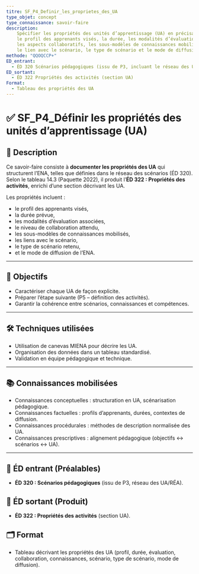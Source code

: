 ```yaml
---
titre: SF_P4_Definir_les_proprietes_des_UA
type_objet: concept
type_connaissance: savoir-faire
description:
    Spécifier les propriétés des unités d’apprentissage (UA) en précisant
    le profil des apprenants visés, la durée, les modalités d’évaluation,
    les aspects collaboratifs, les sous-modèles de connaissances mobilisés,
    le lien avec le scénario, le type de scénario et le mode de diffusion de l’ENA.
methode: "QQOQCCP+"
ED_entrant:
  - ÉD 320 Scénarios pédagogiques (issu de P3, incluant le réseau des UA/RÉA)
ED_sortant:
  - ÉD 322 Propriétés des activités (section UA)
Format:
  - Tableau des propriétés des UA
---
```


# ✅ SF_P4_Définir les propriétés des unités d’apprentissage (UA)

## 📌 Description
Ce savoir-faire consiste à **documenter les propriétés des UA** qui structurent l’ENA, telles que définies dans le réseau des scénarios (ÉD 320).  
Selon le tableau 14.3 (Paquette 2022), il produit l’**ÉD 322 : Propriétés des activités**, enrichi d’une section décrivant les UA.  

Les propriétés incluent :  
- le profil des apprenants visés,  
- la durée prévue,  
- les modalités d’évaluation associées,  
- le niveau de collaboration attendu,  
- les sous-modèles de connaissances mobilisés,  
- les liens avec le scénario,  
- le type de scénario retenu,  
- et le mode de diffusion de l’ENA.  

---

## 🎯 Objectifs
- Caractériser chaque UA de façon explicite.  
- Préparer l’étape suivante (P5 – définition des activités).  
- Garantir la cohérence entre scénarios, connaissances et compétences.  

---

## 🛠️ Techniques utilisées
- Utilisation de canevas MIENA pour décrire les UA.  
- Organisation des données dans un tableau standardisé.  
- Validation en équipe pédagogique et technique.  

---

## 📚 Connaissances mobilisées
- Connaissances conceptuelles : structuration en UA, scénarisation pédagogique.  
- Connaissances factuelles : profils d’apprenants, durées, contextes de diffusion.  
- Connaissances procédurales : méthodes de description normalisée des UA.  
- Connaissances prescriptives : alignement pédagogique (objectifs ↔ scénarios ↔ UA).  

---

## 📂 ÉD entrant (Préalables)
- **ÉD 320 : Scénarios pédagogiques** (issu de P3, réseau des UA/RÉA).  

## 📂 ÉD sortant (Produit)
- **ÉD 322 : Propriétés des activités** (section UA).  

## 🗂️ Format
- Tableau décrivant les propriétés des UA (profil, durée, évaluation, collaboration, connaissances, scénario, type de scénario, mode de diffusion).  
